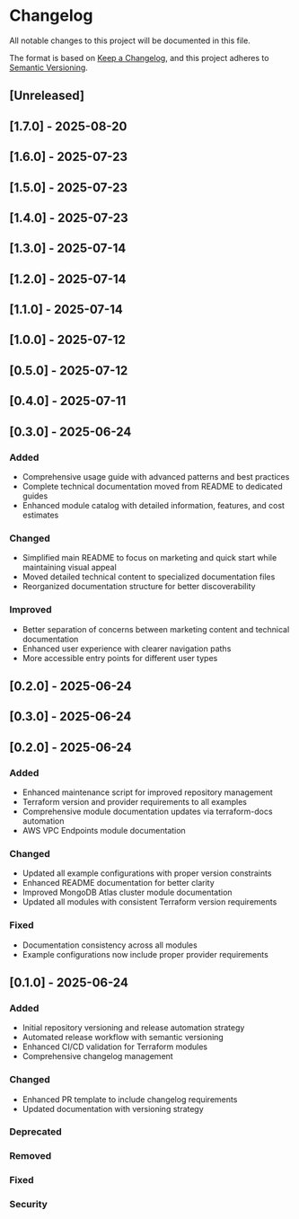 # Changelog

All notable changes to this project will be documented in this file.

The format is based on [Keep a Changelog](https://keepachangelog.com/en/1.0.0/),
and this project adheres to [Semantic Versioning](https://semver.org/spec/v2.0.0.html).

## [Unreleased]



## [1.7.0] - 2025-08-20



## [1.6.0] - 2025-07-23



## [1.5.0] - 2025-07-23



## [1.4.0] - 2025-07-23



## [1.3.0] - 2025-07-14



## [1.2.0] - 2025-07-14



## [1.1.0] - 2025-07-14



## [1.0.0] - 2025-07-12



## [0.5.0] - 2025-07-12



## [0.4.0] - 2025-07-11



## [0.3.0] - 2025-06-24
### Added

- Comprehensive usage guide with advanced patterns and best practices
- Complete technical documentation moved from README to dedicated guides
- Enhanced module catalog with detailed information, features, and cost estimates

### Changed

- Simplified main README to focus on marketing and quick start while maintaining visual appeal
- Moved detailed technical content to specialized documentation files
- Reorganized documentation structure for better discoverability

### Improved

- Better separation of concerns between marketing content and technical documentation
- Enhanced user experience with clearer navigation paths
- More accessible entry points for different user types




## [0.2.0] - 2025-06-24



## [0.3.0] - 2025-06-24

## [0.2.0] - 2025-06-24

### Added

- Enhanced maintenance script for improved repository management
- Terraform version and provider requirements to all examples
- Comprehensive module documentation updates via terraform-docs automation
- AWS VPC Endpoints module documentation

### Changed

- Updated all example configurations with proper version constraints
- Enhanced README documentation for better clarity
- Improved MongoDB Atlas cluster module documentation
- Updated all modules with consistent Terraform version requirements

### Fixed

- Documentation consistency across all modules
- Example configurations now include proper provider requirements

## [0.1.0] - 2025-06-24

### Added

- Initial repository versioning and release automation strategy
- Automated release workflow with semantic versioning
- Enhanced CI/CD validation for Terraform modules
- Comprehensive changelog management

### Changed

- Enhanced PR template to include changelog requirements
- Updated documentation with versioning strategy

### Deprecated

### Removed

### Fixed

### Security

<!--
## How to update this changelog

### For Contributors:
When submitting a PR, add your changes under the [Unreleased] section in the appropriate category:
- **Added** for new features
- **Changed** for changes in existing functionality
- **Deprecated** for soon-to-be removed features
- **Removed** for now removed features
- **Fixed** for any bug fixes
- **Security** for vulnerability fixes

### For Maintainers:
When creating a release:
1. Move items from [Unreleased] to a new version section
2. Add the release date
3. Update the version links at the bottom
4. Create a new empty [Unreleased] section

### Format:
## [Version] - YYYY-MM-DD
### Category
- Description of change (#PR-number)

Links format:
[Unreleased]: https://github.com/nanlabs/terraform-modules/compare/v1.7.0...HEAD
[1.7.0]: https://github.com/nanlabs/terraform-modules/releases/tag/v1.7.0
[1.6.0]: https://github.com/nanlabs/terraform-modules/releases/tag/v1.6.0
[1.5.0]: https://github.com/nanlabs/terraform-modules/releases/tag/v1.5.0
[1.4.0]: https://github.com/nanlabs/terraform-modules/releases/tag/v1.4.0
[1.3.0]: https://github.com/nanlabs/terraform-modules/releases/tag/v1.3.0
[1.2.0]: https://github.com/nanlabs/terraform-modules/releases/tag/v1.2.0
[1.1.0]: https://github.com/nanlabs/terraform-modules/releases/tag/v1.1.0
[1.0.0]: https://github.com/nanlabs/terraform-modules/releases/tag/v1.0.0
[0.5.0]: https://github.com/nanlabs/terraform-modules/releases/tag/v0.5.0
[0.4.0]: https://github.com/nanlabs/terraform-modules/releases/tag/v0.4.0
[0.3.0]: https://github.com/nanlabs/terraform-modules/releases/tag/v0.3.0
[0.2.0]: https://github.com/nanlabs/terraform-modules/releases/tag/v0.2.0
[0.3.0]: https://github.com/nanlabs/terraform-modules/releases/tag/v0.3.0
[0.2.0]: https://github.com/nanlabs/terraform-modules/releases/tag/v0.2.0
[0.1.0]: https://github.com/nanlabs/terraform-modules/releases/tag/v0.1.0
-->
